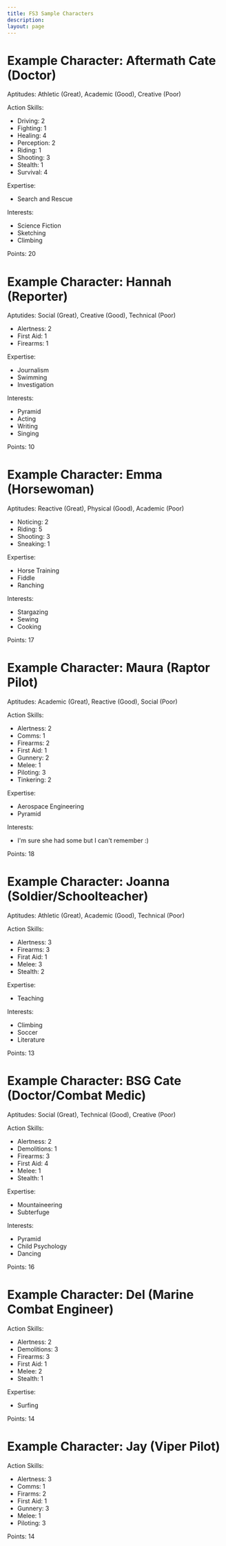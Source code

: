 ```yaml
---
title: FS3 Sample Characters
description:
layout: page
---
```


# Example Character:  Aftermath Cate (Doctor)

Aptitudes:  Athletic (Great), Academic (Good), Creative (Poor)

Action Skills:

* Driving: 2
* Fighting: 1
* Healing: 4
* Perception: 2
* Riding: 1
* Shooting: 3
* Stealth: 1
* Survival: 4

Expertise:

* Search and Rescue

Interests:

* Science Fiction
* Sketching
* Climbing

Points: 20

# Example Character:  Hannah (Reporter)

Aptutides: Social (Great), Creative (Good), Technical (Poor)

* Alertness: 2
* First Aid: 1
* Firearms: 1

Expertise:

* Journalism
* Swimming
* Investigation

Interests:

* Pyramid
* Acting
* Writing
* Singing

Points: 10

# Example Character:  Emma (Horsewoman)

Aptitudes:  Reactive (Great), Physical (Good), Academic (Poor)

* Noticing: 2
* Riding: 5
* Shooting: 3
* Sneaking: 1

Expertise:

* Horse Training
* Fiddle
* Ranching

Interests:

* Stargazing
* Sewing
* Cooking

Points: 17



# Example Character:  Maura (Raptor Pilot)

Aptitudes:  Academic (Great), Reactive (Good), Social (Poor)

Action Skills:

* Alertness: 2
* Comms: 1
* Firearms: 2
* First Aid: 1
* Gunnery: 2
* Melee: 1
* Piloting: 3
* Tinkering: 2

Expertise:

* Aerospace Engineering
* Pyramid

Interests:

* I'm sure she had some but I can't remember :)

Points: 18

# Example Character: Joanna (Soldier/Schoolteacher)

Aptitudes:  Athletic (Great), Academic (Good), Technical (Poor)

Action Skills:

* Alertness: 3
* Firearms: 3
* Firat Aid: 1
* Melee: 3
* Stealth: 2

Expertise:

* Teaching

Interests:

* Climbing
* Soccer
* Literature

Points: 13

# Example Character:  BSG Cate (Doctor/Combat Medic)

Aptitudes:  Social (Great), Technical (Good), Creative (Poor)

Action Skills: 

* Alertness: 2
* Demolitions: 1
* Firearms: 3
* First Aid: 4
* Melee: 1
* Stealth: 1

Expertise: 

* Mountaineering
* Subterfuge

Interests:

* Pyramid
* Child Psychology
* Dancing

Points: 16


# Example Character:  Del (Marine Combat Engineer)

Action Skills:

* Alertness: 2
* Demolitions: 3
* Firearms: 3
* First Aid: 1
* Melee: 2
* Stealth: 1

Expertise:

* Surfing

Points: 14

# Example Character:  Jay (Viper Pilot)

Action Skills:

* Alertness: 3
* Comms: 1
* Firarms: 2
* First Aid: 1
* Gunnery: 3
* Melee: 1
* Piloting: 3

Points: 14

